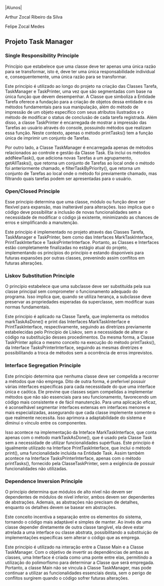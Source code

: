 |Alunos|
<p>Arthur Zocal Ribeiro da Silva</p>
<p>Felipe Zocal Medes</p>  

## Projeto Task Manager

### Single Responsibility Principle
<p>  Princípio que estabelece que uma classe deve ter apenas uma única razão para se transformar, isto é, deve ter uma única responsabilidade individual e, consequentemente, uma única razão para se transformar.</p>

<p>Este princípio é utilizado ao longo do projeto na criação das Classes Tarefa, TaskManager e TaskPrinter, uma vez que são segmentadas com base na única função que devem desempenhar. A Classe que simboliza a Entidade Tarefa oferece a fundação para a criação de objetos dessa entidade e os métodos fundamentais para sua manipulação, além do método de impressão de um objeto específico com seus atributos ilustrados e o método de modificar o status de conclusão de cada tarefa registrada. Além disso, a classe TaskPrinter é encarregada de mostrar a impressão das Tarefas ao usuário através do console, possuindo métodos que realizam essa função. Neste contexto, apenas o método printTasks() tem a função única de imprimir um conjunto de Tarefas. 
</p>

<p>Por outro lado, a Classe TaskManager é encarregada apenas de métodos relacionados ao controle e gestão da Classe Task. Ela inclui os métodos addNewTask(), que adiciona novas Tarefas a um agrupamento, getAllTasks(), que retorna um conjunto de Tarefas ao local onde o método foi anteriormente chamado, e filterTaskByPriority(), que retorna um conjunto de Tarefas ao local onde o método foi previamente chamado, mas filtrando quais tarefas podem ser apresentadas para o usuário.</p>

### Open/Closed Principle
<p>Esse principio determina que uma classe, módulo ou função deve ser flexível para expansão, mas inalterável para alterações. Isso implica que o código deve possibilitar a inclusão de novas funcionalidades sem a necessidade de modificar o código já existente, minimizando as chances de erros e simplificando a manutenção.
</p>

<p>Este princípio é implementado no projeto através das Classes Tarefa, TaskManager e TaskPrinter, bem como das Interfaces MarkTaskInterface, PrintTaskInterface e TasksPrinterInterface. Portanto, as Classes e Interfaces estão completamente finalizadas no estágio atual do projeto, implementando os princípios do princípio e estando disponíveis para futuras expansões por outras classes, prevenindo assim conflitos em futuras alterações.</p>

### Liskov Substitution Principle

<p>O princípio estabelece que uma subclasse deve ser substituída pela sua classe principal sem comprometer o funcionamento adequado do programa. Isso implica que, quando se utiliza herança, a subclasse deve preservar as propriedades esperadas da superclasse, sem modificar suas normas fundamentais.</p>

<p>Este princípio é aplicado na Classe Tarefa, que implementa os métodos markTaskAsDone() e print das Interfaces MarkTaskInterface e PrintTaskInterface, respectivamente, seguindo as diretrizes previamente estabelecidas pelo Princípio de Liskov, sem a necessidade de alterar o código na substituição desses procedimentos. Da mesma forma, a Classe TaskPrinter aplica o mesmo conceito na execução do método printTasks(), da Interface TasksPrinterInterface, seguindo as mesmas diretrizes e possibilitando a troca de métodos sem a ocorrência de erros imprevistos.
</p>

### Interface Segregation Principle

<p>Este princípio determina que nenhuma classe deve ser compelida a recorrer a métodos que não emprega. Dito de outra forma, é preferível possuir várias interfaces específicas para cada necessidade do que uma interface única e caótica. Ele previne que classes sejam compelidas a implementar métodos que não são essenciais para seu funcionamento, favorecendo um código mais consistente e de fácil manutenção. Para uma aplicação eficaz, é aconselhável segmentar interfaces extensas em interfaces menores e mais especializadas, assegurando que cada classe implemente somente o que realmente necessita. Isso aprimora a adaptabilidade do sistema e diminui o vínculo entre os componentes.</p>

<p>Isso acontece na implementação da Inteface MarkTaskInterface, que conta apenas com o método markTaskAsDone(), que é usado pela Classe Task sem a necessidade de utilizar funcionalidades supérfluas. Este princípio é igualmente utilizado na Interface PrintTaskInterface, que inclui o método print(), uma funcionalidade incluída na Entidade Task. Assim também acontece na Interface TasksPrinterInterface, apenas com o método printTasks(), fornecido pela ClasseTaskPrinter, sem a exigência de possuir funcionalidades não utilizadas.</p>

### Dependence Inversion Principle

<p>O princípio determina que módulos de alto nível não devem ser dependentes de módulos de nível inferior, ambos devem ser dependentes de abstrações.  Ademais, as abstrações não precisam de detalhes, enquanto os detalhes devem se basear em abstrações.
 
 Este conceito incentiva a separação entre os elementos do sistema, tornando o código mais adaptável e simples de manter.  Ao invés de uma classe depender diretamente de outra classe tangível, ela deve estar atrelada a uma interface ou classe abstrata, possibilitando a substituição de implementações específicas sem alterar o código que as emprega.</p>

<p>Este princípio é utilizado na interação entre a Classe Main e a Classe TaskManager. Com o objetivo de invertir as dependências de ambas as classes, uma Interface é criada como uma ponte entre elas, permitindo a utilização do polimorfismo para determinar a Classe que será empregada.  Portanto, a classe Main não se vincula à Classe TaskManager, mas pode continuar a utilizar as funcionalidades essenciais desta, sem o perigo de conflitos surgirem quando o código sofrer futuras alterações.</p>
